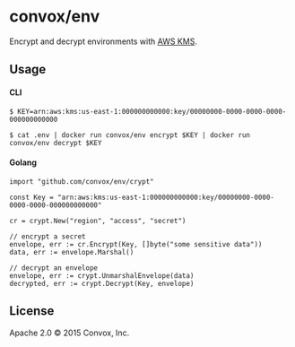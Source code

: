 # convox/env

Encrypt and decrypt environments with [AWS KMS](http://aws.amazon.com/kms/).

## Usage

#### CLI

    $ KEY=arn:aws:kms:us-east-1:000000000000:key/00000000-0000-0000-0000-000000000000

    $ cat .env | docker run convox/env encrypt $KEY | docker run convox/env decrypt $KEY

#### Golang

    import "github.com/convox/env/crypt"

    const Key = "arn:aws:kms:us-east-1:000000000000:key/00000000-0000-0000-0000-000000000000"

    cr = crypt.New("region", "access", "secret")

    // encrypt a secret
    envelope, err := cr.Encrypt(Key, []byte("some sensitive data"))
    data, err := envelope.Marshal()

    // decrypt an envelope
    envelope, err := crypt.UnmarshalEnvelope(data)
    decrypted, err := crypt.Decrypt(Key, envelope)

## License

Apache 2.0 &copy; 2015 Convox, Inc.
